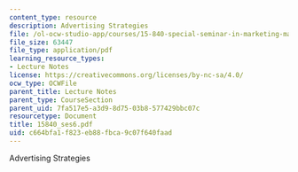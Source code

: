 ```yaml
---
content_type: resource
description: Advertising Strategies
file: /ol-ocw-studio-app/courses/15-840-special-seminar-in-marketing-marketing-management-spring-2004/c664bfa1f823eb88fbca9c07f640faad_15840_ses6.pdf
file_size: 63447
file_type: application/pdf
learning_resource_types:
- Lecture Notes
license: https://creativecommons.org/licenses/by-nc-sa/4.0/
ocw_type: OCWFile
parent_title: Lecture Notes
parent_type: CourseSection
parent_uid: 7fa517e5-a3d9-8d75-03b8-577429bbc07c
resourcetype: Document
title: 15840_ses6.pdf
uid: c664bfa1-f823-eb88-fbca-9c07f640faad
---
```

Advertising Strategies